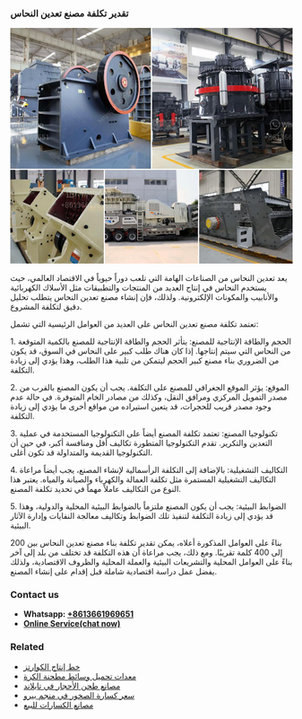 <h3>تقدير تكلفة مصنع تعدين النحاس</h3><img src='1701850697.jpg' alt=''><p>يعد تعدين النحاس من الصناعات الهامة التي تلعب دوراً حيوياً في الاقتصاد العالمي، حيث يستخدم النحاس في إنتاج العديد من المنتجات والتطبيقات مثل الأسلاك الكهربائية والأنابيب والمكونات الإلكترونية. ولذلك، فإن إنشاء مصنع تعدين النحاس يتطلب تحليل دقيق لتكلفة المشروع.</p><p>تعتمد تكلفة مصنع تعدين النحاس على العديد من العوامل الرئيسية التي تشمل:</p><p>1. الحجم والطاقة الإنتاجية للمصنع: يتأثر الحجم والطاقة الإنتاجية للمصنع بالكمية المتوقعة من النحاس التي سيتم إنتاجها. إذا كان هناك طلب كبير على النحاس في السوق، قد يكون من الضروري بناء مصنع كبير الحجم ليتمكن من تلبية هذا الطلب، وهذا يؤدي إلى زيادة التكلفة.</p><p>2. الموقع: يؤثر الموقع الجغرافي للمصنع على التكلفة. يجب أن يكون المصنع بالقرب من مصدر التمويل المركزي ومرافق النقل، وكذلك من مصادر الخام المتوفرة. في حالة عدم وجود مصدر قريب للحجرات، قد يتعين استيراده من مواقع أخرى ما يؤدي إلى زيادة التكلفة.</p><p>3. تكنولوجيا المصنع: تعتمد تكلفة المصنع أيضاً على التكنولوجيا المستخدمة في عملية التعدين والتكرير. تقدم التكنولوجيا المتطورة تكاليف أقل ومنافسة أكبر، في حين أن التكنولوجيا القديمة والمتداولة قد تكون أغلى.</p><p>4. التكاليف التشغيلية: بالإضافة إلى التكلفة الرأسمالية لإنشاء المصنع، يجب أيضاً مراعاة التكاليف التشغيلية المستمرة مثل تكلفة العمالة والكهرباء والصيانة والمياه. يعتبر هذا النوع من التكاليف عاملاً مهماً في تحديد تكلفة المصنع.</p><p>5. الضوابط البيئية: يجب أن يكون المصنع ملتزماً بالضوابط البيئية المحلية والدولية، وهذا قد يؤدي إلى زيادة التكلفة لتنفيذ تلك الضوابط وتكاليف معالجة النفايات وإدارة الآثار البيئية.</p><p>بناءً على العوامل المذكورة أعلاه، يمكن تقدير تكلفة بناء مصنع تعدين النحاس بين 200 إلى 400 كلمة تقريبًا. ومع ذلك، يجب مراعاة أن هذه التكلفة قد تختلف من بلد إلى آخر بناءً على العوامل المحلية والتشريعات البيئية والعملة المحلية والظروف الاقتصادية، ولذلك يفضل عمل دراسة اقتصادية شاملة قبل إقدام على إنشاء المصنع.</p><h3>Contact us</h3><ul><li><strong>Whatsapp:&nbsp;<a href="https://wa.me/8613661969651">+8613661969651</a></strong></li><li><a href="https://swt.shibang-china.com/?git&amp;zhl&amp;تقدير تكلفة مصنع تعدين النحاس"><strong>Online Service(chat now)</strong></a></li></ul><h3>Related</h3><ul><li><a href='خط إنتاج الكوارتز.md'>خط إنتاج الكوارتز</a></li><li><a href='معدات تحميل وسائط مطحنة الكرة.md'>معدات تحميل وسائط مطحنة الكرة</a></li><li><a href='مصانع طحن الأحجار في تايلاند.md'>مصانع طحن الأحجار في تايلاند</a></li><li><a href='سعر كسارة الصخور في منجم بيرو.md'>سعر كسارة الصخور في منجم بيرو</a></li><li><a href='مصانع الكسارات للبيع.md'>مصانع الكسارات للبيع</a></li></ul>